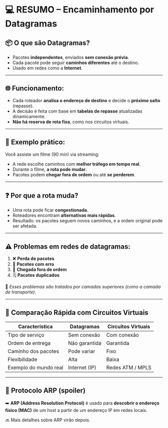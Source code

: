 # &#x1F4BB; RESUMO – Encaminhamento por Datagramas

## &#x1F4E6; O que são Datagramas?

- Pacotes **independentes**, enviados **sem conexão prévia**.
- Cada pacote pode seguir **caminhos diferentes** até o destino.
- Usado em redes como a **Internet**.

---

## &#x1F310; Funcionamento:

- Cada roteador **analisa o endereço de destino** e decide o **próximo salto** (repasse).
- A decisão é feita com base em **tabelas de repasse** atualizadas dinamicamente.
- **Não há reserva de rota fixa**, como nos circuitos virtuais.

---

## &#x1F3A5; Exemplo prático:

Você assiste um filme (90 min) via streaming:  
- A rede escolhe caminhos com **melhor tráfego em tempo real**.
- Durante o filme, **a rota pode mudar**.
- Pacotes podem **chegar fora de ordem** ou até **se perderem**.

---

## &#x2753; Por que a rota muda?

- Uma rota pode ficar **congestionada**.
- Roteadores encontram **alternativas mais rápidas**.
- Resultado: os pacotes seguem novos caminhos, e a ordem original pode ser afetada.

---

## &#x26A0;&#xFE0F; Problemas em redes de datagramas:

1. &#x274C; **Perda de pacotes**
2. &#x1F6AB; **Pacotes com erro**
3. &#x1F504; **Chegada fora de ordem**
4. &#x1F5D2;&#xFE0F; **Pacotes duplicados**

&#x1F4AC; *Esses problemas são tratados por camadas superiores (como a camada de transporte).*

---

## 🧠 Comparação Rápida com Circuitos Virtuais

| Característica        | Datagramas                 | Circuitos Virtuais         |
|-----------------------|----------------------------|-----------------------------|
| Tipo de serviço       | Sem conexão                | Com conexão                |
| Ordem de entrega      | Não garantida              | Garantida                  |
| Caminho dos pacotes   | Pode variar                | Fixo                       |
| Flexibilidade         | Alta                       | Baixa                      |
| Exemplo do mundo real | Internet (IP)              | Redes ATM / MPLS           |

---

## &#x1F50C; Protocolo ARP (spoiler)

➡️ **ARP (Address Resolution Protocol)** é usado para **descobrir o endereço físico (MAC)** de um host a partir de um endereço IP em redes locais.

🔜 Mais detalhes sobre ARP virão depois.
